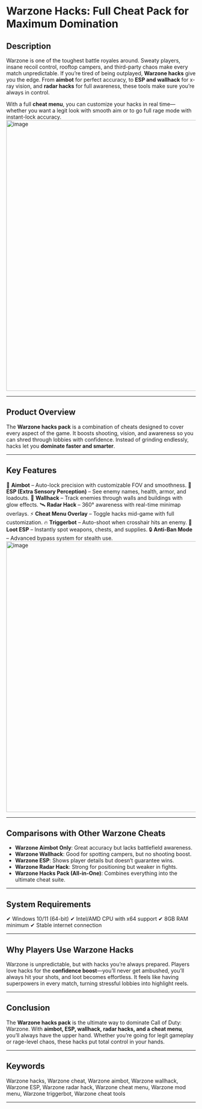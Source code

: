 # Warzone Hacks: Full Cheat Pack for Maximum Domination

## Description

Warzone is one of the toughest battle royales around. Sweaty players, insane recoil control, rooftop campers, and third-party chaos make every match unpredictable. If you’re tired of being outplayed, **Warzone hacks** give you the edge. From **aimbot** for perfect accuracy, to **ESP and wallhack** for x-ray vision, and **radar hacks** for full awareness, these tools make sure you’re always in control.

With a full **cheat menu**, you can customize your hacks in real time—whether you want a legit look with smooth aim or to go full rage mode with instant-lock accuracy.
<img width="1280" height="720" alt="image" src="https://github.com/user-attachments/assets/455e5ad8-8679-4be4-85dd-ea36604b82e2" />

---

## Product Overview

The **Warzone hacks pack** is a combination of cheats designed to cover every aspect of the game. It boosts shooting, vision, and awareness so you can shred through lobbies with confidence. Instead of grinding endlessly, hacks let you **dominate faster and smarter**.

---

## Key Features

🎯 **Aimbot** – Auto-lock precision with customizable FOV and smoothness.
👀 **ESP (Extra Sensory Perception)** – See enemy names, health, armor, and loadouts.
🧱 **Wallhack** – Track enemies through walls and buildings with glow effects.
🛰 **Radar Hack** – 360° awareness with real-time minimap overlays.
⚡ **Cheat Menu Overlay** – Toggle hacks mid-game with full customization.
🔥 **Triggerbot** – Auto-shoot when crosshair hits an enemy.
💎 **Loot ESP** – Instantly spot weapons, chests, and supplies.
🔒 **Anti-Ban Mode** – Advanced bypass system for stealth use.
<img width="1280" height="720" alt="image" src="https://github.com/user-attachments/assets/97e7266a-0d0c-422f-92e8-2a6924fcc562" />

---

## Comparisons with Other Warzone Cheats

* **Warzone Aimbot Only**: Great accuracy but lacks battlefield awareness.
* **Warzone Wallhack**: Good for spotting campers, but no shooting boost.
* **Warzone ESP**: Shows player details but doesn’t guarantee wins.
* **Warzone Radar Hack**: Strong for positioning but weaker in fights.
* **Warzone Hacks Pack (All-in-One)**: Combines everything into the ultimate cheat suite.

---

## System Requirements

✔ Windows 10/11 (64-bit)
✔ Intel/AMD CPU with x64 support
✔ 8GB RAM minimum
✔ Stable internet connection

---

## Why Players Use Warzone Hacks

Warzone is unpredictable, but with hacks you’re always prepared. Players love hacks for the **confidence boost**—you’ll never get ambushed, you’ll always hit your shots, and loot becomes effortless. It feels like having superpowers in every match, turning stressful lobbies into highlight reels.

---

## Conclusion

The **Warzone hacks pack** is the ultimate way to dominate Call of Duty: Warzone. With **aimbot, ESP, wallhack, radar hacks, and a cheat menu**, you’ll always have the upper hand. Whether you’re going for legit gameplay or rage-level chaos, these hacks put total control in your hands.

---

## Keywords

Warzone hacks, Warzone cheat, Warzone aimbot, Warzone wallhack, Warzone ESP, Warzone radar hack, Warzone cheat menu, Warzone mod menu, Warzone triggerbot, Warzone cheat tools

---

